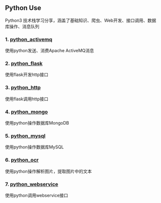 ## Python Use
Python3 技术栈学习分享，涵盖了基础知识、爬虫、Web开发、接口调用、数据库操作、消息队列


### 1. [python_activemq](https://github.com/frontng/python-use/python_activemq/)
使用python发送、消费Apache ActiveMQ消息

### 2. [python_flask](https://github.com/frontng/python-use/python_flask/)
使用flask开发http接口

### 3. [python_http](https://github.com/frontng/python-use/python_http/)
使用flask调用http接口

### 4. [python_mongo](https://github.com/frontng/python-use/python_mongo/)
使用python操作数据库MongoDB

### 5. [python_mysql](https://github.com/frontng/python-use/python_mysql/)
使用python操作数据库MySQL

### 6. [python_ocr](https://github.com/frontng/python-use/python_ocr/)
使用python操作解析图片，提取图片中的文本

### 7. [python_webservice](https://github.com/frontng/python-use/python_webservice/)
使用python调用webservice接口
